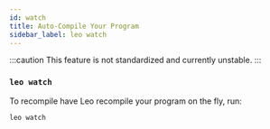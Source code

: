 ```yaml
---
id: watch
title: Auto-Compile Your Program
sidebar_label: leo watch
---
```


:::caution
This feature is not standardized and currently unstable.
:::

### `leo watch`

To recompile have Leo recompile your program on the fly, run:
```bash
leo watch
```

